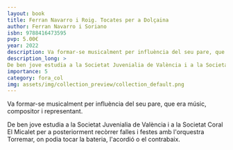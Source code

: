 ```yaml
---
layout: book
title: Ferran Navarro i Roig. Tocates per a Dolçaina
author: Ferran Navarro i Soriano
isbn: 9788416473595
pvp: 5.00€
year: 2022
description: Va formar-se musicalment per influència del seu pare, que era músic, compositor i representant.
description_long: >
De ben jove estudia a la Societat Juvenialia de València i a la Societat Coral El Micalet per a posteriorment recòrrer falles i festes amb l'orquestra Torremar, on podia tocar la bateria, l'acordió o el contrabaix.
importance: 5
category: fora_col
img: assets/img/collection_preview/collection_default.png
---
```


Va formar-se musicalment per influència del seu pare, que era músic, compositor i representant.

>
De ben jove estudia a la Societat Juvenialia de València i a la Societat Coral El Micalet per a posteriorment recòrrer falles i festes amb l'orquestra Torremar, on podia tocar la bateria, l'acordió o el contrabaix.
